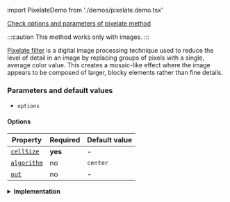 import PixelateDemo from './demos/pixelate.demo.tsx'

[Check options and parameters of pixelate method](https://image-js.github.io/image-js-typescript/classes/Image.html#pixelate 'github.io link')

:::caution
This method works only with images.
:::

[Pixelate filter](https://en.wikipedia.org/wiki/Pixelization 'Wikipedia link on pixelization concept') is a digital image processing technique used to reduce the level of detail in an image by replacing groups of pixels with a single, average color value. This creates a mosaic-like effect where the image appears to be composed of larger, blocky elements rather than fine details.

<PixelateDemo />

### Parameters and default values

- `options`

#### Options

| Property                                                                                                | Required | Default value |
| ------------------------------------------------------------------------------------------------------- | -------- | ------------- |
| [`cellSize`](https://image-js.github.io/image-js-typescript/interfaces/PixelateOptions.html#cellSize)   | **yes**  | -             |
| [`algorithm`](https://image-js.github.io/image-js-typescript/interfaces/PixelateOptions.html#algorithm) | no       | `center`      |
| [`out`](https://image-js.github.io/image-js-typescript/interfaces/PixelateOptions.html#out)             | no       | -             |

<details><summary><b>Implementation</b></summary>

Here's how pixelate filter is implemented in ImageJS:

_Grid Division_: The first step is to divide the image into a grid of cells. Each cell will represent a block of pixels that will be replaced by a single color in the pixelated version.The size of the grid cells determines the degree of pixelation. Larger grid cells create a more pronounced pixelation effect.

_Color Sampling_: Within each grid cell, the filter samples the colors of the pixels contained in that cell. It can sample it in different algorithms, depending on what the user wants and what algorithm options it chooses.

_Color Replacement_: After obtaining the color for each grid cell, the filter replaces the color of all the pixels within that cell with the calculated sampling color. This effectively reduces the amount of color variation within each cell, resulting in a blocky appearance.

Since each grid cell now represents a larger area of the original image, the fine details are lost, and the image appears pixelated or mosaic-like.

</details>
